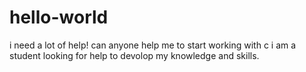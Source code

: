 # hello-world
i need a lot of help!
can anyone help me to start working with c 
i am a student looking for help to devolop my knowledge and skills.
